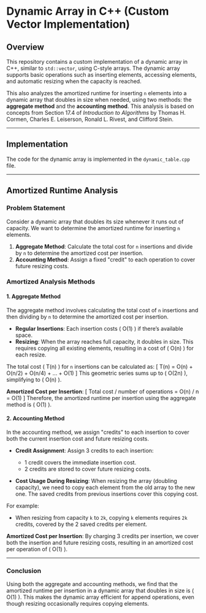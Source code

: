# Dynamic Array in C++ (Custom Vector Implementation)

## Overview
This repository contains a custom implementation of a dynamic array in C++, similar to `std::vector`, using C-style arrays. The dynamic array supports basic operations such as inserting elements, accessing elements, and automatic resizing when the capacity is reached.

This also analyzes the amortized runtime for inserting `n` elements into a dynamic array that doubles in size when needed, using two methods: the **aggregate method** and the **accounting method**. This analysis is based on concepts from Section 17.4 of *Introduction to Algorithms* by Thomas H. Cormen, Charles E. Leiserson, Ronald L. Rivest, and Clifford Stein.

---

## Implementation

The code for the dynamic array is implemented in the `dynamic_table.cpp` file.

---

## Amortized Runtime Analysis

### Problem Statement
Consider a dynamic array that doubles its size whenever it runs out of capacity. We want to determine the amortized runtime for inserting `n` elements.

1. **Aggregate Method**: Calculate the total cost for `n` insertions and divide by `n` to determine the amortized cost per insertion.
2. **Accounting Method**: Assign a fixed "credit" to each operation to cover future resizing costs.

### Amortized Analysis Methods

#### 1. Aggregate Method
The aggregate method involves calculating the total cost of `n` insertions and then dividing by `n` to determine the amortized cost per insertion.

- **Regular Insertions**: Each insertion costs \( O(1) \) if there’s available space.
- **Resizing**: When the array reaches full capacity, it doubles in size. This requires copying all existing elements, resulting in a cost of \( O(n) \) for each resize.

The total cost \( T(n) \) for `n` insertions can be calculated as:
\[
T(n) = O(n) + O(n/2) + O(n/4) + ... + O(1)
\]
This geometric series sums up to \( O(2n) \), simplifying to \( O(n) \).

**Amortized Cost per Insertion**:
\[
Total cost / number of operations = O(n) / n = O(1)
\]
Therefore, the amortized runtime per insertion using the aggregate method is \( O(1) \).

#### 2. Accounting Method
In the accounting method, we assign "credits" to each insertion to cover both the current insertion cost and future resizing costs.

- **Credit Assignment**: Assign 3 credits to each insertion:
  - 1 credit covers the immediate insertion cost.
  - 2 credits are stored to cover future resizing costs.

- **Cost Usage During Resizing**: When resizing the array (doubling capacity), we need to copy each element from the old array to the new one. The saved credits from previous insertions cover this copying cost.

For example:
- When resizing from capacity `k` to `2k`, copying `k` elements requires `2k` credits, covered by the 2 saved credits per element.

**Amortized Cost per Insertion**:
By charging 3 credits per insertion, we cover both the insertion and future resizing costs, resulting in an amortized cost per operation of \( O(1) \).

---

### Conclusion
Using both the aggregate and accounting methods, we find that the amortized runtime per insertion in a dynamic array that doubles in size is \( O(1) \). This makes the dynamic array efficient for append operations, even though resizing occasionally requires copying elements.
